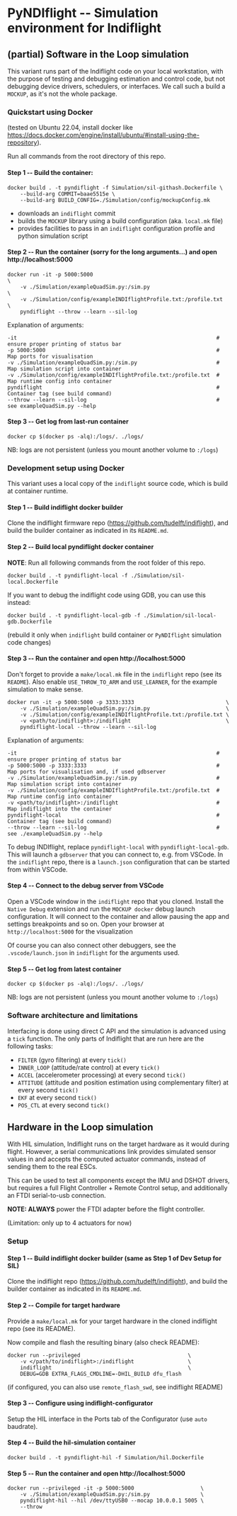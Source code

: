 # PyNDIflight -- Simulation environment for Indiflight

## (partial) Software in the Loop simulation

This variant runs part of the Indiflight code on your local workstation, with 
the purpose of testing and debugging estimation and control code, but not
debugging device drivers, schedulers, or interfaces. We call such a build a 
`MOCKUP`, as it's not the whole package.

### Quickstart using Docker

(tested on Ubuntu 22.04, install docker like https://docs.docker.com/engine/install/ubuntu/#install-using-the-repository).

Run all commands from the root directory of this repo.

#### Step 1 -- Build the container:

    docker build . -t pyndiflight -f Simulation/sil-githash.Dockerfile \
        --build-arg COMMIT=baae5515e \
        --build-arg BUILD_CONFIG=./Simulation/config/mockupConfig.mk

- downloads an `indiflight` commit
- builds the `MOCKUP` library using a build configuration (aka. `local.mk` file)
- provides facilities to pass in an `indiflight` configuration profile and python simulation script

#### Step 2 -- Run the container (sorry for the long arguments...) and open http://localhost:5000

    docker run -it -p 5000:5000                                           \
        -v ./Simulation/exampleQuadSim.py:/sim.py                         \
        -v ./Simulation/config/exampleINDIflightProfile.txt:/profile.txt  \
        pyndiflight --throw --learn --sil-log

Explanation of arguments:

```
-it                                                               # ensure proper printing of status bar
-p 5000:5000                                                      # Map ports for visualisation
-v ./Simulation/exampleQuadSim.py:/sim.py                         # Map simulation script into container
-v ./Simulation/config/exampleINDIflightProfile.txt:/profile.txt  # Map runtime config into container
pyndiflight                                                       # Container tag (see build command)
--throw --learn --sil-log                                         # see exampleQuadSim.py --help
```

#### Step 3 -- Get log from last-run container

    docker cp $(docker ps -alq):/logs/. ./logs/

NB: logs are not persistent (unless you mount another volume to `:/logs`)


### Development setup using Docker

This variant uses a local copy of the `indiflight` source code, which is build
at container runtime.

#### Step 1 -- Build indiflight docker builder

Clone the indiflight firmware repo (https://github.com/tudelft/indiflight), 
and build the builder container as indicated in its `README.md`.

#### Step 2 -- Build local pyndiflight docker container

**NOTE**: Run all following commands from the root folder of this repo.

    docker build . -t pyndiflight-local -f ./Simulation/sil-local.Dockerfile

If you want to debug the indiflight code using GDB, you can use this instead:

    docker build . -t pyndiflight-local-gdb -f ./Simulation/sil-local-gdb.Dockerfile

(rebuild it only when `indiflight` build container or `PyNDIflight` simulation
code changes)

#### Step 3 -- Run the container and open http://localhost:5000

Don't forget to provide a `make/local.mk` file in the `indiflight` repo (see
its `README`). Also enable `USE_THROW_TO_ARM` and `USE_LEARNER`, for the
example simulation to make sense.

    docker run -it -p 5000:5000 -p 3333:3333                             \
        -v ./Simulation/exampleQuadSim.py:/sim.py                        \
        -v ./Simulation/config/exampleINDIflightProfile.txt:/profile.txt \
        -v <path/to/indiflight>:/indiflight                              \
        pyndiflight-local --throw --learn --sil-log

Explanation of arguments:

```
-it                                                               # ensure proper printing of status bar
-p 5000:5000 -p 3333:3333                                         # Map ports for visualisation and, if used gdbserver
-v ./Simulation/exampleQuadSim.py:/sim.py                         # Map simulation script into container
-v ./Simulation/config/exampleINDIflightProfile.txt:/profile.txt  # Map runtime config into container
-v <path/to/indiflight>:/indiflight                               # Map indiflight into the container
pyndiflight-local                                                 # Container tag (see build command)
--throw --learn --sil-log                                         # see ./exampleQuadSim.py --help
```

To debug INDIflight, replace `pyndiflight-local` with `pyndiflight-local-gdb`.
This will launch a `gdbserver` that you can connect to, e.g. from VSCode. In
the `indiflight` repo, there is a `launch.json` configuration that can be 
started from within VSCode. 

#### Step 4 -- Connect to the debug server from VSCode

Open a VSCode window in the `indiflight` repo that you cloned. Install the 
`Native Debug` extension and run the `MOCKUP docker` debug launch configuration.
It will connect to the container and allow pausing the app and settings 
breakpoints and so on. Open your browser at `http://localhost:5000` for the visualization

Of course you can also connect other debuggers, see the `.vscode/launch.json`
in `indiflight` for the arguments used.


#### Step 5 -- Get log from latest container

    docker cp $(docker ps -alq):/logs/. ./logs/

NB: logs are not persistent (unless you mount another volume to `:/logs`)


### Software architecture and limitations

Interfacing is done using direct C API and the simulation is advanced using 
a `tick` function. The only parts of Indiflight that are run here are the 
following tasks:
- `FILTER` (gyro filtering) at every `tick()`
- `INNER_LOOP` (attitude/rate control) at every `tick()`
- `ACCEL` (accelerometer processing) at every second `tick()`
- `ATTITUDE` (attitude and position estimation using complementary filter) at every second `tick()`
- `EKF` at every second `tick()`
- `POS_CTL` at every second `tick()`



## Hardware in the Loop simulation

With HIL simulation, Indiflight runs on the target hardware as it would during 
flight. However, a serial communications link provides simulated sensor values
in and accepts the computed actuator commands, instead of sending them to the 
real ESCs.

This can be used to test all components except the IMU and DSHOT drivers, but
requires a full Flight Controller + Remote Control setup, and additionally 
an FTDI serial-to-usb connection.

**NOTE: ALWAYS** power the FTDI adapter before the flight controller.

(Limitation: only up to 4 actuators for now)

### Setup

#### Step 1 -- Build indiflight docker builder (same as Step 1 of Dev Setup for SIL)

Clone the indiflight repo (https://github.com/tudelft/indiflight), and build 
the builder container as indicated in its `README.md`.


#### Step 2 -- Compile for target hardware

Provide a `make/local.mk` for your target hardware in the cloned indiflight
repo (see its README).

Now compile and flash the resulting binary (also check README):

    docker run --privileged                                  \
        -v </path/to/indiflight>:/indiflight                 \
        indiflight                                           \
        DEBUG=GDB EXTRA_FLAGS_CMDLINE=-DHIL_BUILD dfu_flash

(if configured, you can also use `remote_flash_swd`, see indiflight README)


#### Step 3 -- Configure using indiflight-configurator

Setup the HIL interface in the Ports tab of the Configurator (use `auto` baudrate).


#### Step 4 -- Build the hil-simulation container

    docker build . -t pyndiflight-hil -f Simulation/hil.Dockerfile


#### Step 5 -- Run the container and open http://localhost:5000

    docker run --privileged -it -p 5000:5000                     \
        -v ./Simulation/exampleQuadSim.py:/sim.py                \
        pyndiflight-hil --hil /dev/ttyUSB0 --mocap 10.0.0.1 5005 \
        --throw

